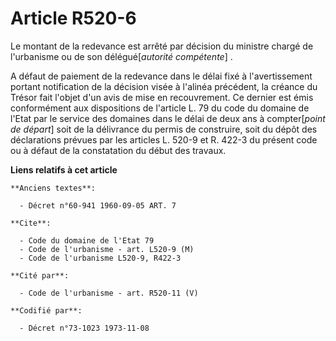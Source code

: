 # Article R520-6

Le montant de la redevance est arrêté par décision du ministre chargé de l'urbanisme ou de son délégué[*autorité
compétente*] .

A défaut de paiement de la redevance dans le délai fixé à l'avertissement portant notification de la décision visée à
l'alinéa précédent, la créance du Trésor fait l'objet d'un avis de mise en recouvrement. Ce dernier est émis conformément aux
dispositions de l'article L. 79 du code du domaine de l'Etat par le service des domaines dans le délai de deux ans à
compter[*point de départ*] soit de la délivrance du permis de construire, soit du dépôt des déclarations prévues par les
articles L. 520-9 et R. 422-3 du présent code ou à défaut de la constatation du début des travaux.

**Liens relatifs à cet article**

	**Anciens textes**:

	  - Décret n°60-941 1960-09-05 ART. 7

	**Cite**:

	  - Code du domaine de l'Etat 79
	  - Code de l'urbanisme - art. L520-9 (M)
	  - Code de l'urbanisme L520-9, R422-3

	**Cité par**:

	  - Code de l'urbanisme - art. R520-11 (V)

	**Codifié par**:

	  - Décret n°73-1023 1973-11-08
